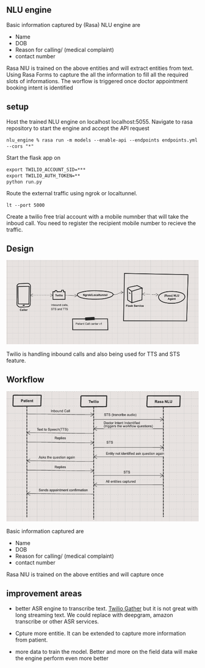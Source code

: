 ## NLU engine
Basic information captured by (Rasa) NLU engine are
- Name
- DOB
- Reason for calling/ (medical complaint)
- contact number

Rasa NlU is trained on the above entities and will extract entities from text. Using Rasa Forms to capture the all the information to fill all the required slots of informations. The worflow is triggered once doctor appointment booking intent is identified

## setup
Host the trained NLU engine on localhost localhost:5055. Navigate to rasa repository to start the engine and accept the API request

```
nlu_engine % rasa run -m models --enable-api --endpoints endpoints.yml --cors "*"
```

Start the flask app on 

```
export TWILIO_ACCOUNT_SID=***
export TWILIO_AUTH_TOKEN=**
python run.py
```

Route the external traffic using ngrok or localtunnel. 
```
lt --port 5000
```

Create a twilio free trial account with a mobile numnber that will take the inboud call. You need to register the recipient mobile number to recieve the traffic.


## Design
![Architecture](./docs/assort_arch.png)

Twilio is handling inbound calls and also being used for TTS and STS feature.

## Workflow
![Architecture](./docs/system_flow.png)



Basic information captured are
- Name
- DOB
- Reason for calling/ (medical complaint)
- contact number

Rasa NlU is trained on the above entities and will capture once 


## improvement areas
- better ASR engine to transcribe text. [Twilio Gather](https://www.twilio.com/docs/voice/twiml/gather) but it is not great with long streaming text. We could replace with deepgram, amazon transcribe or other ASR services.

- Cpture more entitie. It can be extended to capture more information from patient.

- more data to train the model. Better and more on the field data will make the engine perform even more better